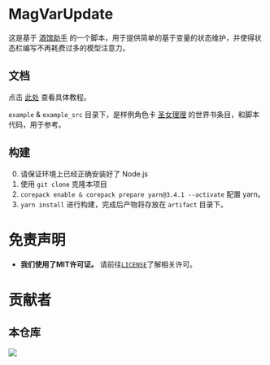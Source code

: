 # MagVarUpdate
这是基于 [酒馆助手](https://github.com/N0VI028/JS-Slash-Runner) 的一个脚本，用于提供简单的基于变量的状态维护，并使得状态栏编写不再耗费过多的模型注意力。

## 文档
点击 [此处](./doc/tutorial.md) 查看具体教程。

`example` & `example_src` 目录下，是样例角色卡 [圣女理理](https://discord.com/channels/1291925535324110879/1367723727827111998) 的世界书条目，和脚本代码，用于参考。

## 构建

0. 请保证环境上已经正确安装好了 Node.js
1. 使用 `git clone` 克隆本项目
2. `corepack enable & corepack prepare yarn@3.4.1 --activate` 配置 yarn。
3. `yarn install` 进行构建，完成后产物将存放在 `artifact` 目录下。


# 免责声明
- **我们使用了MIT许可证。** 请前往[`LICENSE`](./LICENSE)了解相关许可。

# 贡献者
## 本仓库
<a href="https://github.com/MagicalAstrogy/MagVarUpdate/graphs/contributors">
  <img src="https://contrib.rocks/image?repo=MagicalAstrogy/MagVarUpdate" />
</a>
